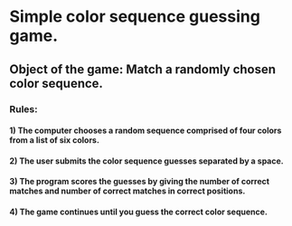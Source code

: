 # Simple color sequence guessing game.

## Object of the game: Match a randomly chosen color sequence.

### Rules:
#### 1) The computer chooses a random sequence comprised of four colors from a list of six colors.
#### 2) The user submits the color sequence guesses separated by a space.
#### 3) The program scores the guesses by giving the number of correct matches and number of correct matches in correct positions.
#### 4) The game continues until you guess the correct color sequence.

